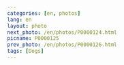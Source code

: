 ```yaml
---
categories: [en, photos]
lang: en
layout: photo
next_photo: /en/photos/P0000124.html
picname: P0000125
prev_photo: /en/photos/P0000126.html
tags: [Dogs]
---
```

